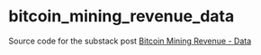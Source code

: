 # bitcoin_mining_revenue_data
Source code for the substack post [Bitcoin Mining Revenue - Data](https://techaccountingpro.substack.com/p/bitcoin-mining-revenue-data)
